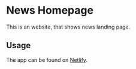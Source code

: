 # News Homepage

This is an website, that shows news landing page.

## Usage

The app can be found on [Netlify](https://leafy-kangaroo-772bdb.netlify.app/).
